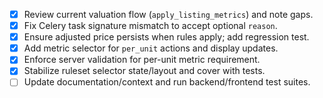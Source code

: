 - [x] Review current valuation flow (`apply_listing_metrics`) and note gaps.
- [x] Fix Celery task signature mismatch to accept optional `reason`.
- [x] Ensure adjusted price persists when rules apply; add regression test.
- [x] Add metric selector for `per_unit` actions and display updates.
- [x] Enforce server validation for per-unit metric requirement.
- [x] Stabilize ruleset selector state/layout and cover with tests.
- [ ] Update documentation/context and run backend/frontend test suites.
